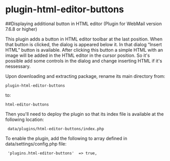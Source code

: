 # plugin-html-editor-buttons
##Displaying additional button in HTML editor (Plugin for WebMail version 7.6.8 or higher)

This plugin adds a button in HTML editor toolbar at the last position. When that button is clicked, the dialog is appeared below it. In that dialog “Insert HTML” button is available. After clicking this button a simple HTML with an image will be added in the HTML editor in the cursor position. So it's possible add some controls in the dialog and change inserting HTML if it's nessessary.

Upon downloading and extracting package, rename its main directory from:
```
plugin-html-editor-buttons
```
to:
```
html-editor-buttons
```

Then you'll need to deploy the plugin so that its index file is available at the following location:
```
 data/plugins/html-editor-buttons/index.php 
```
 To enable the plugin, add the following to array defined in data/settings/config.php file:
```
 'plugins.html-editor-buttons'  => true, 
```
